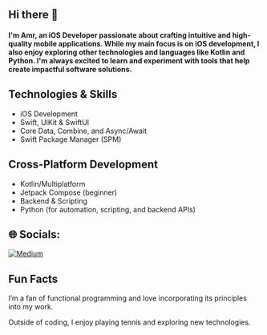 ## Hi there 👋 
#### I'm Amr, an iOS Developer passionate about crafting intuitive and high-quality mobile applications. While my main focus is on iOS development, I also enjoy exploring other technologies and languages like Kotlin and Python. I'm always excited to learn and experiment with tools that help create impactful software solutions.

## Technologies & Skills

* iOS Development
* Swift, UIKit & SwiftUI
* Core Data, Combine, and Async/Await
* Swift Package Manager (SPM)

## Cross-Platform Development

* Kotlin/Multiplatform
* Jetpack Compose (beginner)
* Backend & Scripting
* Python (for automation, scripting, and backend APIs)

## 🌐 Socials:
[![Medium](https://img.shields.io/badge/Medium-12100E?logo=medium&logoColor=white)](https://medium.com/@amr.raafat.89) 

<!-- Proudly created with GPRM ( https://gprm.itsvg.in ) -->

## Fun Facts

I’m a fan of functional programming and love incorporating its principles into my work.

Outside of coding, I enjoy playing tennis and exploring new technologies.
